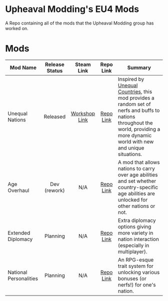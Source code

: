# Upheaval Modding's EU4 Mods
A Repo containing all of the mods that the Upheaval Modding group has worked on.

# Mods
Mod Name | Release Status | Steam Link | Repo Link | Summary
-------- |:--------------:|:----------:|:---------:| -------
Unequal Nations | Released | [Workshop Link](https://steamcommunity.com/sharedfiles/filedetails/?id=2313248827) | [Repo Link](https://github.com/UpheavalModding/UpheavalEU4Mods/tree/main/unequal_nations) | Inspired by [Unequal Countries](https://steamcommunity.com/sharedfiles/filedetails/?id=1919755765), this mod provides a random set of nerfs and buffs to nations throughout the world, providing a more dynamic world with new and unique situations.
Age Overhaul | Dev (rework) | N/A | [Repo Link](https://github.com/UpheavalModding/UpheavalEU4Mods/tree/main/age_overhaul) | A mod that allows nations to carry over age abilities and set whether country-specific age abilities are unlocked for other nations or not.
Extended Diplomacy | Planning | N/A | [Repo Link](https://github.com/UpheavalModding/UpheavalEU4Mods/tree/main/extended_diplomacy) | Extra diplomacy options giving more variety in nation interaction (especially in multiplayer).
National Personalities | Planning | N/A | [Repo Link](https://github.com/UpheavalModding/UpheavalEU4Mods/tree/main/national_personalities) | An RPG-esque trait system for unlocking various bonuses (or nerfs!) for one's nation.
